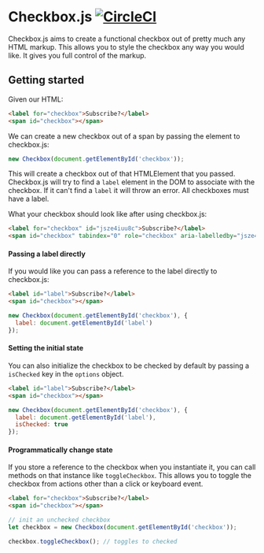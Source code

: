 # Checkbox.js [![CircleCI](https://circleci.com/gh/Robdel12/checkbox.svg?style=svg&circle-token=641acbeadd66ab804551bfc7f31b053e760f1b1b)](https://circleci.com/gh/Robdel12/checkbox)

Checkbox.js aims to create a functional checkbox out of pretty much
any HTML markup. This allows you to style the checkbox any way you
would like. It gives you full control of the markup.


## Getting started

Given our HTML:

``` html
<label for="checkbox">Subscribe?</label>
<span id="checkbox"></span>
```

We can create a new checkbox out of a span by passing the element to
checkbox.js:

``` javascript
new Checkbox(document.getElementById('checkbox'));
```

This will create a checkbox out of that HTMLElement that you
passed. Checkbox.js will try to find a `label` element in the DOM to
associate with the checkbox. If it can't find a `label` it will throw
an error. All checkboxes must have a label.

What your checkbox should look like after using checkbox.js:

``` html
<label for="checkbox" id="jsze4iuu8c">Subscribe?</label>
<span id="checkbox" tabindex="0" role="checkbox" aria-labelledby="jsze4iuu8c" aria-checked="false"></span>
```

#### Passing a label directly

If you would like you can pass a reference to the label directly to
checkbox.js:

``` html
<label id="label">Subscribe?</label>
<span id="checkbox"></span>
```

``` javascript
new Checkbox(document.getElementById('checkbox'), {
  label: document.getElementById('label')
});
```

#### Setting the initial state

You can also initialize the checkbox to be checked by default by
passing a `isChecked` key in the `options` object.

``` html
<label id="label">Subscribe?</label>
<span id="checkbox"></span>
```

``` javascript
new Checkbox(document.getElementById('checkbox'), {
  label: document.getElementById('label'),
  isChecked: true
});
```

#### Programmatically change state

If you store a reference to the checkbox when you instantiate it, you
can call methods on that instance like `toggleCheckbox`. This allows
you to toggle the checkbox from actions other than a click or keyboard
event.

``` html
<label for="checkbox">Subscribe?</label>
<span id="checkbox"></span>
```

``` javascript
// init an unchecked checkbox
let checkbox = new Checkbox(document.getElementById('checkbox'));

checkbox.toggleCheckbox(); // toggles to checked
```

